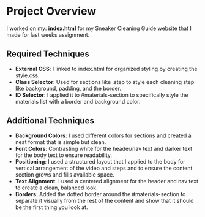 # Project Overview

I worked on my: **index.html** for my Sneaker Cleaning Guide website that I made for last weeks assignment.

## Required Techniques

- **External CSS**: I linked to index.html for organized styling by creating the style.css.
- **Class Selector**: Used for sections like .step to style each cleaning step like background, padding, and the border.
- **ID Selector**: I applied it to #materials-section to specifically style the materials list with a border and background color.

## Additional Techniques

- **Background Colors**: I used different colors for sections and created a neat format that is simple but clean.
- **Font Colors**: Contrasting white for the header/nav text and darker text for the body text to ensure readability.
- **Positioning**: I used a structured layout that I applied to the body for vertical arrangement of the video and steps and to ensure the content section grows and fills available space.
- **Text Alignment**: I used a centered alignment for the header and nav text to create a clean, balanced look.
- **Borders**: Added the dotted border around the #materials-section to separate it visually from the rest of the content and show that it should be the first thing you look at.

